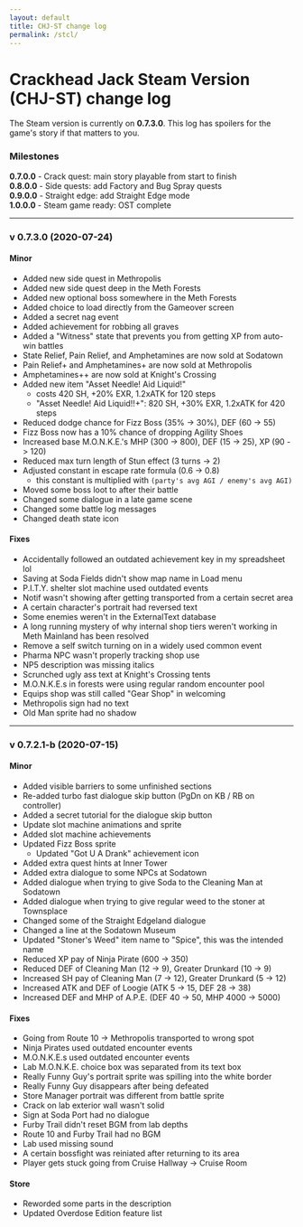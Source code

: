 ```yaml
---
layout: default
title: CHJ-ST change log
permalink: /stcl/
---
```


# Crackhead Jack Steam Version (CHJ-ST) change log

The Steam version is currently on **0.7.3.0**. This log has spoilers for the game's story if that matters to you.

### Milestones

**0.7.0.0** - Crack quest: main story playable from start to finish  
**0.8.0.0** - Side quests: add Factory and Bug Spray quests  
**0.9.0.0** - Straight edge: add Straight Edge mode  
**1.0.0.0** - Steam game ready: OST complete  

---

### v 0.7.3.0 (2020-07-24)

#### Minor

- Added new side quest in Methropolis
- Added new side quest deep in the Meth Forests
- Added new optional boss somewhere in the Meth Forests
- Added choice to load directly from the Gameover screen
- Added a secret nag event
- Added achievement for robbing all graves
- Added a "Witness" state that prevents you from getting XP from auto-win battles
- State Relief, Pain Relief, and Amphetamines are now sold at Sodatown
- Pain Relief+ and Amphetamines+ are now sold at Methropolis
- Amphetamines++ are now sold at Knight's Crossing
- Added new item "Asset Needle! Aid Liquid!"
    - costs 420 SH, +20% EXR, 1.2xATK for 120 steps
    - "Asset Needle! Aid Liquid!!+": 820 SH, +30% EXR, 1.2xATK for 420 steps
- Reduced dodge chance for Fizz Boss (35% -> 30%), DEF (60 -> 55)
- Fizz Boss now has a 10% chance of dropping Agility Shoes
- Increased base M.O.N.K.E.'s MHP (300 -> 800), DEF (15 -> 25), XP (90 -> 120)
- Reduced max turn length of Stun effect (3 turns -> 2)
- Adjusted constant in escape rate formula (0.6 -> 0.8)
    - this constant is multiplied with `(party's avg AGI / enemy's avg AGI)`
- Moved some boss loot to after their battle
- Changed some dialogue in a late game scene
- Changed some battle log messages
- Changed death state icon

#### Fixes

- Accidentally followed an outdated achievement key in my spreadsheet lol
- Saving at Soda Fields didn't show map name in Load menu
- P.I.T.Y. shelter slot machine used outdated events
- Notif wasn't showing after getting transported from a certain secret area
- A certain character's portrait had reversed text
- Some enemies weren't in the ExternalText database
- A long running mystery of why internal shop tiers weren't working in Meth Mainland has been resolved
- Remove a self switch turning on in a widely used common event
- Pharma NPC wasn't properly tracking shop use
- NP5 description was missing italics
- Scrunched ugly ass text at Knight's Crossing tents
- M.O.N.K.E.s in forests were using regular random encounter pool
- Equips shop was still called "Gear Shop" in welcoming
- Methropolis sign had no text
- Old Man sprite had no shadow

---

### v 0.7.2.1-b (2020-07-15)

#### Minor

- Added visible barriers to some unfinished sections
- Re-added turbo fast dialogue skip button (PgDn on KB / RB on controller)
- Added a secret tutorial for the dialogue skip button
- Update slot machine animations and sprite
- Added slot machine achievements
- Updated Fizz Boss sprite
    - Updated "Got U A Drank" achievement icon
- Added extra quest hints at Inner Tower
- Added extra dialogue to some NPCs at Sodatown
- Added dialogue when trying to give Soda to the Cleaning Man at Sodatown
- Added dialogue when trying to give regular weed to the stoner at Townsplace
- Changed some of the Straight Edgeland dialogue
- Changed a line at the Sodatown Museum
- Updated "Stoner's Weed" item name to "Spice", this was the intended name
- Reduced XP pay of Ninja Pirate (600 -> 350)
- Reduced DEF of Cleaning Man (12 -> 9), Greater Drunkard (10 -> 9)
- Increased SH pay of Cleaning Man (7 -> 12), Greater Drunkard (5 -> 12)
- Increased ATK and DEF of Loogie (ATK 5 -> 15, DEF 28 -> 38) 
- Increased DEF and MHP of A.P.E. (DEF 40 -> 50, MHP 4000 -> 5000)

#### Fixes

- Going from Route 10 -> Methropolis transported to wrong spot
- Ninja Pirates used outdated encounter events
- M.O.N.K.E.s used outdated encounter events
- Lab M.O.N.K.E. choice box was separated from its text box
- Really Funny Guy's portrait sprite was spilling into the white border
- Really Funny Guy disappears after being defeated
- Store Manager portrait was different from battle sprite
- Crack on lab exterior wall wasn't solid
- Sign at Soda Port had no dialogue
- Furby Trail didn't reset BGM from lab depths
- Route 10 and Furby Trail had no BGM
- Lab used missing sound
- A certain bossfight was reiniated after returning to its area
- Player gets stuck going from Cruise Hallway -> Cruise Room

#### Store

- Reworded some parts in the description
- Updated Overdose Edition feature list